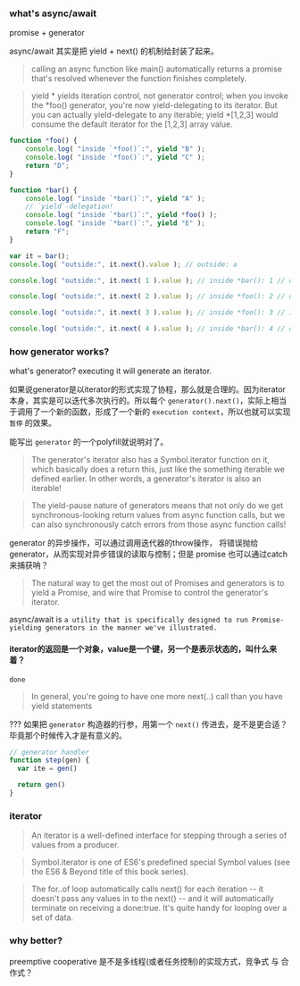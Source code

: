 
### what's async/await

promise + generator

async/await 其实是把 yield + next() 的机制给封装了起来。

> calling an async function like main() automatically returns a promise that's resolved whenever the function finishes completely.

> yield * yields iteration control, not generator control; when you invoke the *foo() generator, you're now yield-delegating to its iterator. But you can actually yield-delegate to any iterable; yield *[1,2,3] would consume the default iterator for the [1,2,3] array value.

```javascript
function *foo() {
	console.log( "inside `*foo()`:", yield "B" );
	console.log( "inside `*foo()`:", yield "C" );
	return "D";
}

function *bar() {
	console.log( "inside `*bar()`:", yield "A" );
	// `yield`-delegation!
	console.log( "inside `*bar()`:", yield *foo() );
	console.log( "inside `*bar()`:", yield "E" );
	return "F";
}

var it = bar();
console.log( "outside:", it.next().value ); // outside: a

console.log( "outside:", it.next( 1 ).value ); // inside *bar(): 1 // outside: b

console.log( "outside:", it.next( 2 ).value ); // inside *foo(): 2 // outside: c

console.log( "outside:", it.next( 3 ).value ); // inside *foo(): 3 // inside *bar(): d // outside: e

console.log( "outside:", it.next( 4 ).value ); // inside *bar(): 4 // outside: f
```

### how generator works?
what's generator?
executing it will generate an iterator.

如果说generator是以iterator的形式实现了协程，那么就是合理的。因为iterator本身，其实是可以迭代多次执行的。所以每个 `generator().next()`，实际上相当于调用了一个新的函数，形成了一个新的 `execution context`，所以也就可以实现 `暂停` 的效果。

能写出 `generator` 的一个polyfill就说明对了。

> The generator's iterator also has a Symbol.iterator function on it, which basically does a return this, just like the something iterable we defined earlier. In other words, a generator's iterator is also an iterable!

> The yield-pause nature of generators means that not only do we get synchronous-looking return values from async function calls, but we can also synchronously catch errors from those async function calls!

generator 的异步操作，可以通过调用迭代器的throw操作， 将错误抛给 generator，从而实现对异步错误的读取与控制；但是 promise 也可以通过catch来捕获呐？

> The natural way to get the most out of Promises and generators is to yield a Promise, and wire that Promise to control the generator's iterator.

async/await is `a utility that is specifically designed to run Promise-yielding generators in the manner we've illustrated.`

#### iterator的返回是一个对象，value是一个键，另一个是表示状态的，叫什么来着？
`done`

> In general, you're going to have one more next(..) call than you have yield statements

??? 如果把 `generator` 构造器的行参，用第一个 `next()` 传进去，是不是更合适？毕竟那个时候传入才是有意义的。

```javascript
// generator handler
function step(gen) {
  var ite = gen()

  return gen()
}
```

### iterator
> An iterator is a well-defined interface for stepping through a series of values from a producer.

> Symbol.iterator is one of ES6's predefined special Symbol values (see the ES6 & Beyond title of this book series).


> The for..of loop automatically calls next() for each iteration -- it doesn't pass any values in to the next() -- and it will automatically terminate on receiving a done:true. It's quite handy for looping over a set of data.
### why better?


preemptive cooperative 
是不是多线程(或者任务控制)的实现方式，竞争式 与 合作式？
